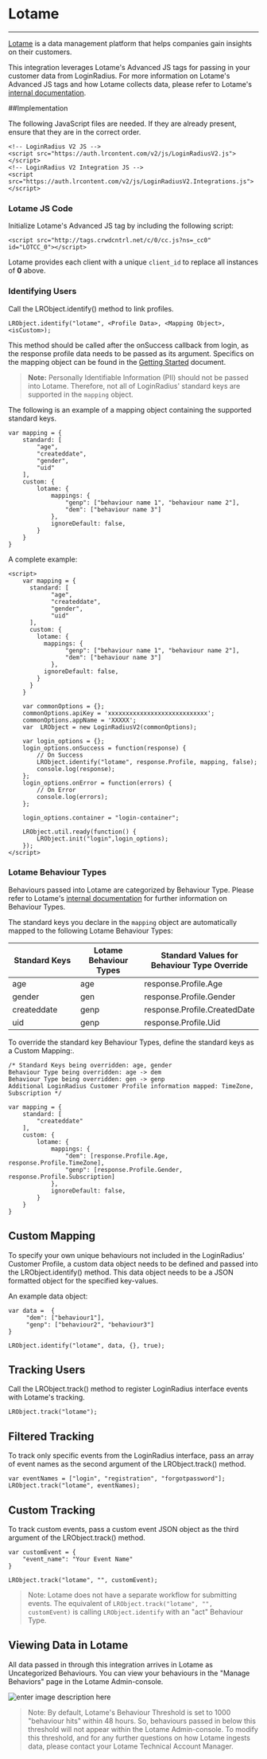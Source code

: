 # Lotame

---

[Lotame](https://www.lotame.com/) is a data management platform that helps companies gain insights on their customers.

This integration leverages Lotame's Advanced JS tags for passing in your customer data from LoginRadius. For more information on Lotame's Advanced JS tags and how Lotame collects data, please refer to Lotame's [internal documentation](https://mylotame.force.com/s/article/The-Advanced-JavaScript-Tags-and-Passing-Data-to-Lotame).

##Implementation

The following JavaScript files are needed. If they are already present, ensure that they are in the correct order.

```
<!-- LoginRadius V2 JS -->
<script src="https://auth.lrcontent.com/v2/js/LoginRadiusV2.js"></script>
<!-- LoginRadius V2 Integration JS -->
<script src="https://auth.lrcontent.com/v2/js/LoginRadiusV2.Integrations.js"></script>
```

### Lotame JS Code

Initialize Lotame's Advanced JS tag by including the following script:

```
<script src="http://tags.crwdcntrl.net/c/0/cc.js?ns=_cc0" id="LOTCC_0"></script>
```

Lotame provides each client with a unique `client_id` to replace all instances of **0** above.

### Identifying Users

Call the LRObject.identify() method to link profiles.

```
LRObject.identify("lotame", <Profile Data>, <Mapping Object>, <isCustom>);
```

This method should be called after the onSuccess callback from login, as the response profile data needs to be passed as its argument. Specifics on the mapping object can be found in the [Getting Started](https://www.loginradius.com/legacy/docs/api/v2/integrations/getting-started#descriptionofmapping2) document.

> **Note:** Personally Identifiable Information (PII) should not be passed into Lotame. Therefore, not all of LoginRadius' standard keys are supported in the `mapping` object.

The following is an example of a mapping object containing the supported standard keys.

```
var mapping = {
	standard: [
    	"age",
	    "createddate",
        "gender",
        "uid"
	],
	custom: {
		lotame: {
			mappings: {
				"genp": ["behaviour name 1", "behaviour name 2"],
				"dem": ["behaviour name 3"]
			},
			ignoreDefault: false,
		}
	}
}
```

A complete example:

```
<script>
    var mapping = {
      standard: [
            "age",
            "createddate",
            "gender",
            "uid"
      ],
      custom: {
        lotame: {
          mappings: {
				"genp": ["behaviour name 1", "behaviour name 2"],
				"dem": ["behaviour name 3"]
			},
          ignoreDefault: false,
        }
      }
    }

    var commonOptions = {};
    commonOptions.apiKey = 'xxxxxxxxxxxxxxxxxxxxxxxxxxxx';
    commonOptions.appName = 'XXXXX';
    var  LRObject = new LoginRadiusV2(commonOptions);

    var login_options = {};
    login_options.onSuccess = function(response) {
    	// On Success
    	LRObject.identify("lotame", response.Profile, mapping, false);
    	console.log(response);
    };
    login_options.onError = function(errors) {
    	// On Error
    	console.log(errors);
    };

    login_options.container = "login-container";

    LRObject.util.ready(function() {
    	LRObject.init("login",login_options);
    });
</script>
```

### Lotame Behaviour Types

Behaviours passed into Lotame are categorized by Behaviour Type. Please refer to Lotame's [internal documentation](https://mylotame.force.com/s/article/The-Advanced-JavaScript-Tags-and-Passing-Data-to-Lotame) for further information on Behaviour Types.

The standard keys you declare in the `mapping` object are automatically mapped to the following Lotame Behaviour Types:

<table>
<thead>
<tr>
<th id="0C0" style="width:200px" class="column-headers-background">Standard Keys</th>
<th id="0C1" style="width:200px"class="column-headers-background">Lotame Behaviour Types</th>
<th id="0C2" style="width:200px"class="column-headers-background">Standard Values for Behaviour Type Override</th>
</tr>
</thead>
<tbody>
<tr >
<td class="s2" dir="ltr">age</td>
<td class="s3" dir="ltr">age</td>
<td class="s4" dir="ltr">response.Profile.Age</td>
</tr>
<tr >
<td class="s2" dir="ltr">gender</td>
<td class="s3" dir="ltr">gen</td>
<td class="s4" dir="ltr">response.Profile.Gender</td>
</tr>
<tr >
<td class="s2" dir="ltr">createddate</td>
<td class="s3" dir="ltr">genp</td>
<td class="s4" dir="ltr">response.Profile.CreatedDate</td>
</tr>
<tr >
<tr >
<td class="s2" dir="ltr">uid</td>
<td class="s3" dir="ltr">genp</td>
<td class="s4" dir="ltr">response.Profile.Uid</td>
</tr>
</tbody>
</table>

To override the standard key Behaviour Types, define the standard keys as a Custom Mapping:.

```
/* Standard Keys being overridden: age, gender
Behaviour Type being overridden: age -> dem
Behaviour Type being overridden: gen -> genp
Additional LoginRadius Customer Profile information mapped: TimeZone, Subscription */

var mapping = {
	standard: [
        "createddate"
    ],
	custom: {
		lotame: {
			mappings: {
				"dem": [response.Profile.Age, response.Profile.TimeZone],
                "genp": [response.Profile.Gender, response.Profile.Subscription]
			},
			ignoreDefault: false,
		}
	}
}
```

## Custom Mapping

To specify your own unique behaviours not included in the LoginRadius' Customer Profile, a custom data object needs to be defined and passed into the LRObject.identify() method. This data object needs to be a JSON formatted object for the specified key-values.

An example data object:

```
var data =  {
     "dem": ["behaviour1"],
     "genp": ["behaviour2", "behaviour3"]
}

LRObject.identify("lotame", data, {}, true);
```

## Tracking Users

Call the LRObject.track() method to register LoginRadius interface events with Lotame's tracking.

```
LRObject.track("lotame");
```

## Filtered Tracking

To track only specific events from the LoginRadius interface, pass an array of event names as the second argument of the LRObject.track() method.

```
var eventNames = ["login", "registration", "forgotpassword"];
LRObject.track("lotame", eventNames);
```

## Custom Tracking

To track custom events, pass a custom event JSON object as the third argument of the LRObject.track() method.

```
var customEvent = {
	"event_name": "Your Event Name"
}

LRObject.track("lotame", "", customEvent);
```

> Note: Lotame does not have a separate workflow for submitting events. The equivalent of `LRObject.track("lotame", "", customEvent)` is calling `LRObject.identify` with an "act" Behaviour Type.

## Viewing Data in Lotame

All data passed in through this integration arrives in Lotame as Uncategorized Behaviours. You can view your behaviours in the "Manage Behaviors" page in the Lotame Admin-console.

![enter image description here](https://apidocs.lrcontent.com/images/lotame_manage_behaviours_85095b5f380c9767c5.44131368.png "enter image title here")

> Note: By default, Lotame's Behaviour Threshold is set to 1000 "behaviour hits" within 48 hours. So, behaviours passed in below this threshold will not appear within the Lotame Admin-console. To modify this threshold, and for any further questions on how Lotame ingests data, please contact your Lotame Technical Account Manager.
